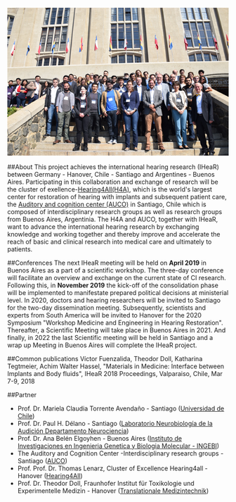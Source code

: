 

![meetingphoto](ihearmeeting.png)

##About
This project achieves the international hearing research (IHeaR) between Germany - Hanover, Chile - Santiago and 
Argentines - Buenos Aires. Participating in this collaboration and exchange of research will be the cluster of 
exellence-[Hearing4All(H4A)](http://hearing4all.eu/EN/), which is the world's largest center for restoration of 
hearing with implants and subsequent patient care, the [Auditory and cognition center (AUCO)](http://www.auco.cl/) in Santiago, Chile which is composed of interdisciplinary research groups as well as research groups from Buenos Aires, Argentinia. 
The H4A and AUCO, together with IHeaR, want to advance the international hearing research by exchanging knowledge
and working together and thereby improve and accelerate the reach of basic and clinical research into medical care
and ultimately to patients.  


##Conferences
The next IHeaR meeting will be held on **April 2019** in Buenos Aires as a part of a scientific workshop. 
The three-day conference will facilitate an overview and exchange on the current state of CI research. 
Following this, in **November 2019** the kick-off of the consolidation phase will be implemented to manifestate
prepared political decisions at ministerial level. In 2020, doctors and hearing researchers will be invited
to Santiago for the two-day dissemination meeting. Subsequently, scientists and experts from South America 
will be invited to Hanover for the 2020 Symposium "Workshop Medicine and Engineering in Hearing Restoration".
Thereafter,  a Scientific Meeting will take place in Buenos Aires in 2021. And finally, in 2022 the last Scientific
meeting will be held in Santiago and a wrap up Meeting in Buenos Aires will complete the IHeaR project.

##Common publications
Víctor Fuenzalida, Theodor Doll, Katharina Tegtmeier, Achim Walter Hassel, "Materials in Medicine: Interface between Implants and Body fluids", IHeaR 2018 Proceedings, Valparaiso, Chile, Mar 7-9, 2018


##Partner
* Prof. Dr. Mariela Claudia Torrente Avendaño - Santiago ([Universidad de Chile](http://www.uchile.cl/))
* Prof. Dr. Paul H. Délano - Santiago ([Laboratorio Neurobiología de la Audición Departamento Neurociencia](http://www.audicion.cl/))
* Prof. Dr. Ana Belén Elgoyhen - Buenos Aires ([Instituto de Investigaciones en Ingenieria Genetica y Biologia Molecular - INGEBI](http://ingebi-conicet.gov.ar/es_fisiologia-y-genetica-de-la-audicion/))
* The Auditory and Cognition Center -Interdisciplinary research groups - Santiago ([AUCO](http://www.auco.cl/))
* Prof. Prof. Dr. Thomas Lenarz, Cluster of Excellence Hearing4all - Hanover ([Hearing4All](http://hearing4all.eu/EN/))
* Prof. Dr. Theodor Doll, Fraunhofer Institut für Toxikologie und Experimentelle Medizin - Hanover 
([Translationale Medizintechnik](https://www.item.fraunhofer.de/de/angebot/medizintechnik.html/)) 

